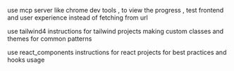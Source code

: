 use mcp server like chrome dev tools , to view the progress , test frontend and user experience instead of fetching from url 

use tailwind4 instructions for tailwind projects making custom classes and themes for common patterns 

use react_components instructions for react projects for best practices and hooks usage